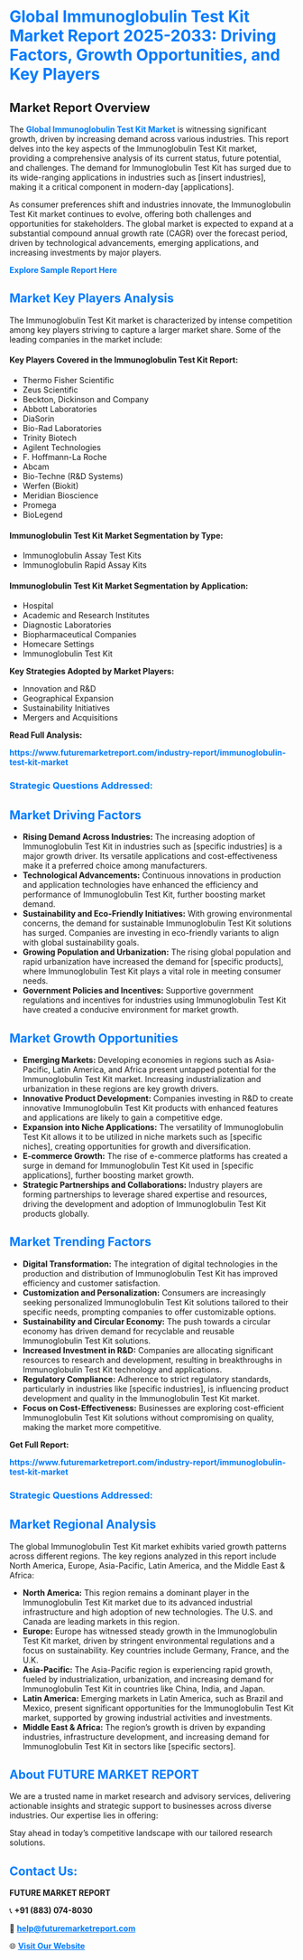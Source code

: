 <h1 style="color: #007BFF;">Global Immunoglobulin Test Kit Market Report 2025-2033: Driving Factors, Growth Opportunities, and Key Players</h1>

<section id="overview">
<h2>Market Report Overview</h2>
<p>The <a href="https://www.futuremarketreport.com/industry-report/immunoglobulin-test-kit-market" style="color: #007BFF; text-decoration: none;"><strong>Global Immunoglobulin Test Kit Market</strong></a> is witnessing significant growth, driven by increasing demand across various industries. This report delves into the key aspects of the Immunoglobulin Test Kit market, providing a comprehensive analysis of its current status, future potential, and challenges. The demand for Immunoglobulin Test Kit has surged due to its wide-ranging applications in industries such as [insert industries], making it a critical component in modern-day [applications].</p>
<p>As consumer preferences shift and industries innovate, the Immunoglobulin Test Kit market continues to evolve, offering both challenges and opportunities for stakeholders. The global market is expected to expand at a substantial compound annual growth rate (CAGR) over the forecast period, driven by technological advancements, emerging applications, and increasing investments by major players.</p>
</section>

<section id="overview">
<p><a href="https://www.futuremarketreport.com/request-sample/reportId=122976" style="color: #007BFF; text-decoration: none;"><strong>Explore Sample Report Here</strong></a></p>
</section>

<section id="key-players">
<h2 style="color: #007BFF;">Market Key Players Analysis</h2>
<p>The Immunoglobulin Test Kit market is characterized by intense competition among key players striving to capture a larger market share. Some of the leading companies in the market include:</p>
<h4>Key Players Covered in the Immunoglobulin Test Kit Report:</h4>
<ul><li>Thermo Fisher Scientific</li><li>Zeus Scientific</li><li>Beckton, Dickinson and Company</li><li>Abbott Laboratories</li><li>DiaSorin</li><li>Bio-Rad Laboratories</li><li>Trinity Biotech</li><li>Agilent Technologies</li><li>F. Hoffmann-La Roche</li><li>Abcam</li><li>Bio-Techne (R&amp;D Systems)</li><li>Werfen (Biokit)</li><li>Meridian Bioscience</li><li>Promega</li><li>BioLegend</li></ul>
<h4>Immunoglobulin Test Kit Market Segmentation by Type:</h4>
<ul><li>Immunoglobulin Assay Test Kits</li><li>Immunoglobulin Rapid Assay Kits</li></ul>

<h4>Immunoglobulin Test Kit Market Segmentation by Application:</h4>
<ul><li>Hospital</li><li>Academic and Research Institutes</li><li>Diagnostic Laboratories</li><li>Biopharmaceutical Companies</li><li>Homecare Settings</li><li>Immunoglobulin Test Kit</li></ul>
<p><strong>Key Strategies Adopted by Market Players:</strong></p>
<ul>
<li>Innovation and R&D</li>
<li>Geographical Expansion</li>
<li>Sustainability Initiatives</li>
<li>Mergers and Acquisitions</li>
</ul>
</section>

<section>
<p><strong>Read Full Analysis: </strong></p><a href="https://www.futuremarketreport.com/industry-report/immunoglobulin-test-kit-market" style="color: #007BFF; text-decoration: none;"><strong>https://www.futuremarketreport.com/industry-report/immunoglobulin-test-kit-market</strong></a>
<h3 style="color: #007BFF;">Strategic Questions Addressed:</h3>
</section>

<section id="driving-factors">
<h2 style="color: #007BFF;">Market Driving Factors</h2>
<ul>
<li><strong>Rising Demand Across Industries:</strong> The increasing adoption of Immunoglobulin Test Kit in industries such as [specific industries] is a major growth driver. Its versatile applications and cost-effectiveness make it a preferred choice among manufacturers.</li>
<li><strong>Technological Advancements:</strong> Continuous innovations in production and application technologies have enhanced the efficiency and performance of Immunoglobulin Test Kit, further boosting market demand.</li>
<li><strong>Sustainability and Eco-Friendly Initiatives:</strong> With growing environmental concerns, the demand for sustainable Immunoglobulin Test Kit solutions has surged. Companies are investing in eco-friendly variants to align with global sustainability goals.</li>
<li><strong>Growing Population and Urbanization:</strong> The rising global population and rapid urbanization have increased the demand for [specific products], where Immunoglobulin Test Kit plays a vital role in meeting consumer needs.</li>
<li><strong>Government Policies and Incentives:</strong> Supportive government regulations and incentives for industries using Immunoglobulin Test Kit have created a conducive environment for market growth.</li>
</ul>
</section>

<section id="growth-opportunities">
<h2 style="color: #007BFF;">Market Growth Opportunities</h2>
<ul>
<li><strong>Emerging Markets:</strong> Developing economies in regions such as Asia-Pacific, Latin America, and Africa present untapped potential for the Immunoglobulin Test Kit market. Increasing industrialization and urbanization in these regions are key growth drivers.</li>
<li><strong>Innovative Product Development:</strong> Companies investing in R&D to create innovative Immunoglobulin Test Kit products with enhanced features and applications are likely to gain a competitive edge.</li>
<li><strong>Expansion into Niche Applications:</strong> The versatility of Immunoglobulin Test Kit allows it to be utilized in niche markets such as [specific niches], creating opportunities for growth and diversification.</li>
<li><strong>E-commerce Growth:</strong> The rise of e-commerce platforms has created a surge in demand for Immunoglobulin Test Kit used in [specific applications], further boosting market growth.</li>
<li><strong>Strategic Partnerships and Collaborations:</strong> Industry players are forming partnerships to leverage shared expertise and resources, driving the development and adoption of Immunoglobulin Test Kit products globally.</li>
</ul>
</section>

<section id="trending-factors">
<h2 style="color: #007BFF;">Market Trending Factors</h2>
<ul>
<li><strong>Digital Transformation:</strong> The integration of digital technologies in the production and distribution of Immunoglobulin Test Kit has improved efficiency and customer satisfaction.</li>
<li><strong>Customization and Personalization:</strong> Consumers are increasingly seeking personalized Immunoglobulin Test Kit solutions tailored to their specific needs, prompting companies to offer customizable options.</li>
<li><strong>Sustainability and Circular Economy:</strong> The push towards a circular economy has driven demand for recyclable and reusable Immunoglobulin Test Kit solutions.</li>
<li><strong>Increased Investment in R&D:</strong> Companies are allocating significant resources to research and development, resulting in breakthroughs in Immunoglobulin Test Kit technology and applications.</li>
<li><strong>Regulatory Compliance:</strong> Adherence to strict regulatory standards, particularly in industries like [specific industries], is influencing product development and quality in the Immunoglobulin Test Kit market.</li>
<li><strong>Focus on Cost-Effectiveness:</strong> Businesses are exploring cost-efficient Immunoglobulin Test Kit solutions without compromising on quality, making the market more competitive.</li>
</ul>
</section>

<section>
<p><strong>Get Full Report: </strong></p><a href="https://www.futuremarketreport.com/industry-report/immunoglobulin-test-kit-market" style="color: #007BFF; text-decoration: none;"><strong>https://www.futuremarketreport.com/industry-report/immunoglobulin-test-kit-market</strong></a>
<h3 style="color: #007BFF;">Strategic Questions Addressed:</h3>
</section>


<section id="regional-analysis">
<h2 style="color: #007BFF;">Market Regional Analysis</h2>
<p>The global Immunoglobulin Test Kit market exhibits varied growth patterns across different regions. The key regions analyzed in this report include North America, Europe, Asia-Pacific, Latin America, and the Middle East & Africa:</p>
<ul>
<li><strong>North America:</strong> This region remains a dominant player in the Immunoglobulin Test Kit market due to its advanced industrial infrastructure and high adoption of new technologies. The U.S. and Canada are leading markets in this region.</li>
<li><strong>Europe:</strong> Europe has witnessed steady growth in the Immunoglobulin Test Kit market, driven by stringent environmental regulations and a focus on sustainability. Key countries include Germany, France, and the U.K.</li>
<li><strong>Asia-Pacific:</strong> The Asia-Pacific region is experiencing rapid growth, fueled by industrialization, urbanization, and increasing demand for Immunoglobulin Test Kit in countries like China, India, and Japan.</li>
<li><strong>Latin America:</strong> Emerging markets in Latin America, such as Brazil and Mexico, present significant opportunities for the Immunoglobulin Test Kit market, supported by growing industrial activities and investments.</li>
<li><strong>Middle East & Africa:</strong> The region’s growth is driven by expanding industries, infrastructure development, and increasing demand for Immunoglobulin Test Kit in sectors like [specific sectors].</li>
</ul>
</section>

<footer>
<h2 style="color: #007BFF;">About FUTURE MARKET REPORT</h2>
<p>We are a trusted name in market research and advisory services, delivering actionable insights and strategic support to businesses across diverse industries. Our expertise lies in offering:</p>

<p>Stay ahead in today’s competitive landscape with our tailored research solutions.</p>

<h2 style="color: #007BFF;">Contact Us:</h2>
<p><strong>FUTURE MARKET REPORT</strong></p>
<p>📞 <strong>+91 (883) 074-8030</strong></p>
<p>📧 <strong><a href="mailto:help@futuremarketreport.com" style="color: #007BFF;">help@futuremarketreport.com</a></strong></p>
<p>🌐 <strong><a href="https://www.futuremarketreport.com/" style="color: #007BFF;">Visit Our Website</a></strong></p>
</footer>